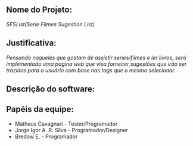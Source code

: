 
## Nome do Projeto:
*SFSList(Serie Filmes Sugestion List)*

## Justificativa:
*Pensando naqueles que gostam de assistir series/filmes e ler livros, será implementado uma pagina web que visa fornecer sugestões  que irão ser trazidas para o usuário com base nas tags que o mesmo selecionar.*

## Descrição do software:

## Papéis da equipe: 
* Matheus Cavagnari - Tester/Programador 
* Jorge Igor A. R. Silva - Programador/Designer 
* Bredow E. - Programador
                     
